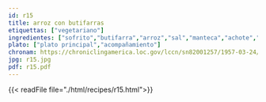 ```yaml
---
id: r15
title: arroz con butifarras
etiquettas: ["vegetariano"]
ingredientes: ["sofrito","butifarra","arroz","sal","manteca","achote","agua"]
plato: ["plato principal","acompañamiento"]
chronam: https://chroniclingamerica.loc.gov/lccn/sn82001257/1957-03-24/ed-1/seq-5/
jpg: r15.jpg
pdf: r15.pdf
---
```


{{< readFile file="./html/recipes/r15.html">}}